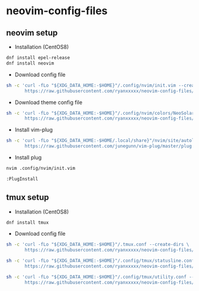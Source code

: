 # neovim-config-files

## neovim setup
+ Installation (CentOS8)
```Bash
dnf install epel-release
dnf install neovim
```
+ Download config file
```Bash
sh -c 'curl -fLo "${XDG_DATA_HOME:-$HOME}"/.config/nvim/init.vim --create-dirs \
       https://raw.githubusercontent.com/ryanxxxxx/neovim-config-files/master/.config/neovim/init.vim'
```
+ Download theme config file
```Bash
sh -c 'curl -fLo "${XDG_DATA_HOME:-$HOME}"/.config/nvim/colors/NeoSolarized.vim --create-dirs \
       https://raw.githubusercontent.com/ryanxxxxx/neovim-config-files/master/.config/colors/NeoSolarized.vim'
```

+ Install vim-plug
```Bash
sh -c 'curl -fLo "${XDG_DATA_HOME:-$HOME/.local/share}"/nvim/site/autoload/plug.vim --create-dirs \
       https://raw.githubusercontent.com/junegunn/vim-plug/master/plug.vim'
```
+ Install plug
```Bash
nvim .config/nvim/init.vim

:PlugInstall
```

## tmux setup
+ Installation (CentOS8)
```Bash
dnf install tmux
```
+ Download config file
```Bash
sh -c 'curl -fLo "${XDG_DATA_HOME:-$HOME}"/.tmux.conf --create-dirs \
       https://raw.githubusercontent.com/ryanxxxxx/neovim-config-files/master/.config/tmux/.tmux.conf'

sh -c 'curl -fLo "${XDG_DATA_HOME:-$HOME}"/.config/tmux/statusline.conf --create-dirs \
       https://raw.githubusercontent.com/ryanxxxxx/neovim-config-files/master/.config/tmux/statusline.conf'

sh -c 'curl -fLo "${XDG_DATA_HOME:-$HOME}"/.config/tmux/utility.conf --create-dirs \
       https://raw.githubusercontent.com/ryanxxxxx/neovim-config-files/master/.config/tmux/utility.conf'
```
